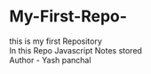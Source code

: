 # My-First-Repo-
this is my first Repository
<br>
In this Repo Javascript Notes stored
<br>
Author - Yash panchal
